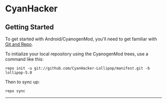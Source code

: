 CyanHacker
===========

Getting Started
---------------

To get started with Android/CyanogenMod, you'll need to get
familiar with [Git and Repo](http://source.android.com/source/using-repo.html).

To initialize your local repository using the CyanogenMod trees, use a command like this:

    repo init -u git://github.com/CyanHacker-Lollipop/manifest.git -b lollipop-5.0

Then to sync up:

    repo sync

-------------------------------------------------------------------------------------------------------